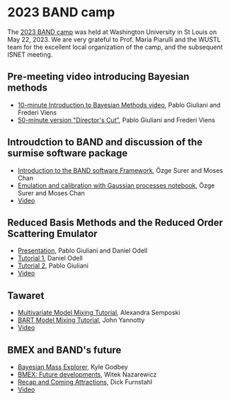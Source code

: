 # 2023 BAND camp

<p>
  The <a href="https://physics.wustl.edu/isnet9-band-camp">2023 BAND camp</a> was held at Washington University in St Louis on May 22, 2023. We are very grateful to Prof. Maria Piarulli and the WUSTL team for the excellent local organization of the camp, and the subsequent ISNET meeting.
</p>


## Pre-meeting video introducing Bayesian methods

* [10-minute Introduction to Bayesian Methods video](https://youtu.be/CV2AVP6XcY8), Pablo Giuliani and Frederi Viens
* [50-minute version "Director's Cut"](https://youtu.be/n9Kgb72Ozgk), Pablo Giuliani and Frederi Viens

## Introudction to BAND and discussion of the surmise software package

* [Introduction to the BAND software Framework](https://indico.cern.ch/event/1223721/contributions/5394827/attachments/2651276/4590465/ISNET2023_OS.pdf), Özge Surer and Moses Chan
* [Emulation and calibration with Gaussian processes notebook](https://colab.research.google.com/github/mosesyhc/BAND-camp-surmise-demo/blob/main/BANDcamp2023_GP_surmise-handout.ipynb), Özge Surer and Moses Chan
* [Video](https://youtu.be/kyFllBjAZIw)

## Reduced Basis Methods and the Reduced Order Scattering Emulator

* [Presentation](https://indico.cern.ch/event/1223721/contributions/5394832/attachments/2651160/4590244/Furnstahl_BAND_Camp_at_ISNET_May_2023.pdf), Pablo Giuliani and Daniel Odell
* [Tutorial 1](https://colab.research.google.com/drive/1CugxKXhuQHPYvWGF7JcvyOXLOqC3i8qH?usp=sharing), Daniel Odell
* [Tutorial 2](https://colab.research.google.com/drive/1mbxWLHmna-FaauIHx8ZbZLD4wM22qUQ3?usp=sharing), Pablo Giuliani
* [Video](https://youtu.be/QHLZJMaAARU)

## Tawaret

* [Multivariate Model Mixing Tutorial](https://colab.research.google.com/drive/1KFTdPqY3w3fqTgAOSSXlUAgV4TTRUBWZ?usp=sharing), Alexandra Semposki
* [BART Model Mixing Tutorial](https://colab.research.google.com/drive/14XRxg60KWeLcbhVSshAYgdwOy_r66VtO?usp=sharing), John Yannotty
* [Video](https://youtu.be/7wn71B8saZA)

## BMEX and BAND's future

* [Bayesian Mass Explorer](https://bmex.dev), Kyle Godbey
* [BMEX: Future developments](https://indico.cern.ch/event/1223721/contributions/5394832/attachments/2651160/4590403/Witek_BandCamp.pdf), Witek Nazarewicz
* [Recap and Coming Attractions](https://indico.cern.ch/event/1223721/contributions/5394832/attachments/2651160/4590244/Furnstahl_BAND_Camp_at_ISNET_May_2023.pdf), Dick Furnstahl
* [Video](https://youtu.be/ancVrutgKG8)


